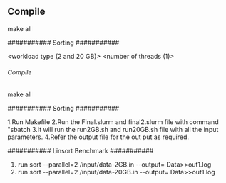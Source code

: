 ## Compile

make all

########### Sorting ###########

<workload type (2 and 20 GB)>
<number of threads (1)>
###### Compile #####

make all

########### Sorting ###########

1.Run Makefile
2.Run the Final.slurm and final2.slurm file with command "sbatch <Filename>
3.It will run the run2GB.sh and run20GB.sh file with all the input parameters.
4.Refer the output file for the out put as required.

########### Linsort Benchmark ###########

1. run sort --parallel=2 /input/data-2GB.in --output= Data>>out1.log
2. run sort --parallel=2 /input/data-20GB.in --output= Data>>out1.log